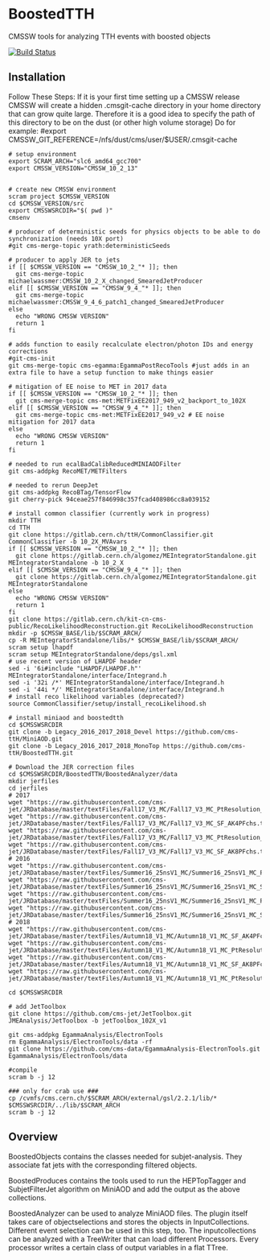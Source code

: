 BoostedTTH
=======
CMSSW tools for analyzing TTH events with boosted objects

[![Build Status](https://mharrend.web.cern.ch/buildStatus/icon?job=cms-ttH/BoostedTTH/CMSSW_8_0_26_patch1)](https://mharrend.web.cern.ch/job/cms-ttH/job/BoostedTTH/job/CMSSW_8_0_26_patch1/)

## Installation
Follow These Steps:
If it is your first time setting up a CMSSW release CMSSW will create a hidden .cmsgit-cache directory in your home directory that can grow quite large. Therefore it is a good idea to specify the path of this directory to be on the dust (or other high volume storage)
Do for example:
#export CMSSW_GIT_REFERENCE=/nfs/dust/cms/user/$USER/.cmsgit-cache

    # setup environment
    export SCRAM_ARCH="slc6_amd64_gcc700"
    export CMSSW_VERSION="CMSSW_10_2_13"
    
  
    # create new CMSSW environment
    scram project $CMSSW_VERSION
    cd $CMSSW_VERSION/src
    export CMSSWSRCDIR="$( pwd )"
    cmsenv 
    
    # producer of deterministic seeds for physics objects to be able to do synchronization (needs 10X port)
    #git cms-merge-topic yrath:deterministicSeeds
    
    # producer to apply JER to jets
    if [[ $CMSSW_VERSION == "CMSSW_10_2_"* ]]; then    
      git cms-merge-topic michaelwassmer:CMSSW_10_2_X_changed_SmearedJetProducer
    elif [[ $CMSSW_VERSION == "CMSSW_9_4_"* ]]; then
      git cms-merge-topic michaelwassmer:CMSSW_9_4_6_patch1_changed_SmearedJetProducer
    else
      echo "WRONG CMSSW VERSION"
      return 1
    fi      

    # adds function to easily recalculate electron/photon IDs and energy corrections
    #git-cms-init
    git cms-merge-topic cms-egamma:EgammaPostRecoTools #just adds in an extra file to have a setup function to make things easier
    
    # mitigation of EE noise to MET in 2017 data
    if [[ $CMSSW_VERSION == "CMSSW_10_2_"* ]]; then
      git cms-merge-topic cms-met:METFixEE2017_949_v2_backport_to_102X
    elif [[ $CMSSW_VERSION == "CMSSW_9_4_"* ]]; then
      git cms-merge-topic cms-met:METFixEE2017_949_v2 # EE noise mitigation for 2017 data
    else
      echo "WRONG CMSSW VERSION"
      return 1
    fi
    
    # needed to run ecalBadCalibReducedMINIAODFilter
    git cms-addpkg RecoMET/METFilters

    # needed to rerun DeepJet
    git cms-addpkg RecoBTag/TensorFlow
    git cherry-pick 94ceae257f846998c357fcad408986cc8a039152

    # install common classifier (currently work in progress)
    mkdir TTH
    cd TTH
    git clone https://gitlab.cern.ch/ttH/CommonClassifier.git CommonClassifier -b 10_2X_MVAvars
    if [[ $CMSSW_VERSION == "CMSSW_10_2_"* ]]; then
      git clone https://gitlab.cern.ch/algomez/MEIntegratorStandalone.git MEIntegratorStandalone -b 10_2_X
    elif [[ $CMSSW_VERSION == "CMSSW_9_4_"* ]]; then
      git clone https://gitlab.cern.ch/algomez/MEIntegratorStandalone.git MEIntegratorStandalone
    else
      echo "WRONG CMSSW VERSION"
      return 1
    fi
    git clone https://gitlab.cern.ch/kit-cn-cms-public/RecoLikelihoodReconstruction.git RecoLikelihoodReconstruction
    mkdir -p $CMSSW_BASE/lib/$SCRAM_ARCH/
    cp -R MEIntegratorStandalone/libs/* $CMSSW_BASE/lib/$SCRAM_ARCH/
    scram setup lhapdf
    scram setup MEIntegratorStandalone/deps/gsl.xml
    # use recent version of LHAPDF header
    sed -i '6i#include "LHAPDF/LHAPDF.h"' MEIntegratorStandalone/interface/Integrand.h
    sed -i '32i /*' MEIntegratorStandalone/interface/Integrand.h
    sed -i '44i */' MEIntegratorStandalone/interface/Integrand.h
    # install reco likelihood variables (deprecated?)
    source CommonClassifier/setup/install_recoLikelihood.sh
    
    # install miniaod and boostedtth
    cd $CMSSWSRCDIR
    git clone -b Legacy_2016_2017_2018_Devel https://github.com/cms-ttH/MiniAOD.git
    git clone -b Legacy_2016_2017_2018_MonoTop https://github.com/cms-ttH/BoostedTTH.git
    
    # Download the JER correction files
    cd $CMSSWSRCDIR/BoostedTTH/BoostedAnalyzer/data
    mkdir jerfiles
    cd jerfiles
    # 2017
    wget "https://raw.githubusercontent.com/cms-jet/JRDatabase/master/textFiles/Fall17_V3_MC/Fall17_V3_MC_PtResolution_AK4PFchs.txt"
    wget "https://raw.githubusercontent.com/cms-jet/JRDatabase/master/textFiles/Fall17_V3_MC/Fall17_V3_MC_SF_AK4PFchs.txt"
    wget "https://raw.githubusercontent.com/cms-jet/JRDatabase/master/textFiles/Fall17_V3_MC/Fall17_V3_MC_PtResolution_AK8PFchs.txt"
    wget "https://raw.githubusercontent.com/cms-jet/JRDatabase/master/textFiles/Fall17_V3_MC/Fall17_V3_MC_SF_AK8PFchs.txt"
    # 2016
    wget "https://raw.githubusercontent.com/cms-jet/JRDatabase/master/textFiles/Summer16_25nsV1_MC/Summer16_25nsV1_MC_PtResolution_AK4PFchs.txt"
    wget "https://raw.githubusercontent.com/cms-jet/JRDatabase/master/textFiles/Summer16_25nsV1_MC/Summer16_25nsV1_MC_SF_AK4PFchs.txt"
    wget "https://raw.githubusercontent.com/cms-jet/JRDatabase/master/textFiles/Summer16_25nsV1_MC/Summer16_25nsV1_MC_PtResolution_AK8PFchs.txt"
    wget "https://raw.githubusercontent.com/cms-jet/JRDatabase/master/textFiles/Summer16_25nsV1_MC/Summer16_25nsV1_MC_SF_AK8PFchs.txt"
    # 2018
    wget "https://raw.githubusercontent.com/cms-jet/JRDatabase/master/textFiles/Autumn18_V1_MC/Autumn18_V1_MC_SF_AK4PFchs.txt"
    wget "https://raw.githubusercontent.com/cms-jet/JRDatabase/master/textFiles/Autumn18_V1_MC/Autumn18_V1_MC_PtResolution_AK4PFchs.txt"
    wget "https://raw.githubusercontent.com/cms-jet/JRDatabase/master/textFiles/Autumn18_V1_MC/Autumn18_V1_MC_SF_AK8PFchs.txt"
    wget "https://raw.githubusercontent.com/cms-jet/JRDatabase/master/textFiles/Autumn18_V1_MC/Autumn18_V1_MC_PtResolution_AK8PFchs.txt"

    cd $CMSSWSRCDIR

    # add JetToolbox
    git clone https://github.com/cms-jet/JetToolbox.git JMEAnalysis/JetToolbox -b jetToolbox_102X_v1

    git cms-addpkg EgammaAnalysis/ElectronTools
    rm EgammaAnalysis/ElectronTools/data -rf
    git clone https://github.com/cms-data/EgammaAnalysis-ElectronTools.git EgammaAnalysis/ElectronTools/data
   
    #compile
    scram b -j 12
    
    ### only for crab use ###
    cp /cvmfs/cms.cern.ch/$SCRAM_ARCH/external/gsl/2.2.1/lib/* $CMSSWSRCDIR/../lib/$SCRAM_ARCH
    scram b -j 12
    
## Overview
BoostedObjects contains the classes needed for subjet-analysis. They associate fat jets with the corresponding filtered objects.

BoostedProduces contains the tools used to run the HEPTopTagger and SubjetFilterJet algorithm on MiniAOD and add the output as the above collections.

BoostedAnalyzer can be used to analyze MiniAOD files. The plugin itself takes care of objectselections and stores the objects in InputCollections. Different event selection can be used in this step, too. The inputcollections can be analyzed with a TreeWriter that can load different Processors. Every processor writes a certain class of output variables in a flat TTree.
